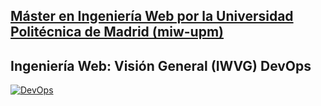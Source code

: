 ## [Máster en Ingeniería Web por la Universidad Politécnica de Madrid (miw-upm)](http://miw.etsisi.upm.es)
## Ingeniería Web: Visión General (IWVG) DevOps

[![DevOps](https://github.com/dreynes/iwvg-devops-reynes-daniel/actions/workflows/test-sonar.yml/badge.svg)](https://github.com/dreynes/iwvg-devops-reynes-daniel/actions/workflows/test-sonar.yml)

